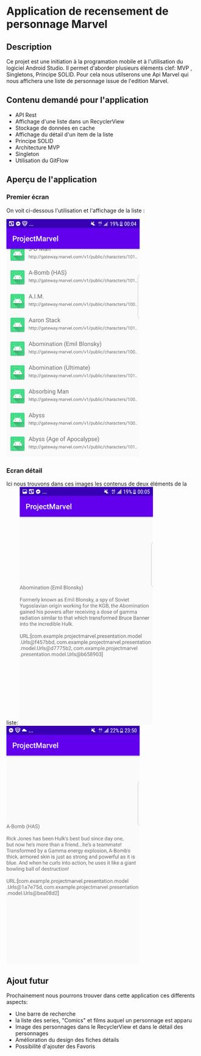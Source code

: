 # Application de recensement de personnage Marvel

## Description
Ce projet est une initiation à la programation mobile et à l'utilisation du logiciel Android Studio.
Il permet d'aborder plusieurs éléments clef: MVP , Singletons, Principe SOLID.
Pour cela nous utilserons une Api Marvel qui nous affichera une liste de personnage issue de l'edition Marvel.

## Contenu demandé pour l'application
- API Rest
- Affichage d'une liste dans un RecyclerView
- Stockage de données en cache
- Affichage du détail d'un item de la liste
- Principe SOLID
- Architecture MVP
- Singleton
- Utilisation du GitFlow

## Aperçu de l'application

### Premier écran
On voit ci-dessous l'utilisation et l'affichage de la liste :

<img src="Screen_ReadMe/2.png" width=350>

### Ecran détail
Ici nous trouvons dans ces images les contenus de deux éléments de la liste:
<img src="Screen_ReadMe/1.png" width=350 >
<img src="Screen_ReadMe/3.png" width=350 >

## Ajout futur

Prochainement nous pourrons trouver dans cette application ces differents aspects:

- Une barre de recherche
- la liste des series, "Comics" et films auquel un personnage est apparu
- Image des personnages dans le RecyclerView et dans le détail des personnages
- Amélioration du design des fiches détails
- Possibilité d'ajouter des Favoris
